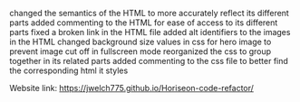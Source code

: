 changed the semantics of the HTML to more accurately reflect its different parts
added commenting to the HTML for ease of access to its different parts
fixed a broken link in the HTML file
added alt identifiers to the images in the HTML
changed background size values in css for hero image to prevent image cut off in fullscreen mode
reorganized the css to group together in its related parts
added commenting to the css file to better find the corresponding html it styles


Website link: https://jwelch775.github.io/Horiseon-code-refactor/
